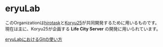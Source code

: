 # eryuLab

このOrganizationは[hirotask](https://github.com/hirotask)と[Koryu25](https://github.com/Koryu25)が共同開発するために用いるものです。  
現在は主に、Koryu25が企画する **Life City Server** の開発に用いられています。

[eryuLabにおけるGitの使い方](https://github.com/eryuLab/.github/blob/master/git_rule.md)